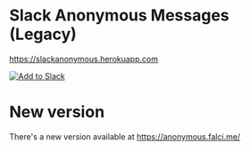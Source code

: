# Slack Anonymous Messages (Legacy)

https://slackanonymous.herokuapp.com

[![Add to Slack](https://platform.slack-edge.com/img/add_to_slack.png)](https://slack.com/oauth/authorize?&client_id=115680075488.233783349350&scope=commands)

# New version

There's a new version available at https://anonymous.falci.me/
